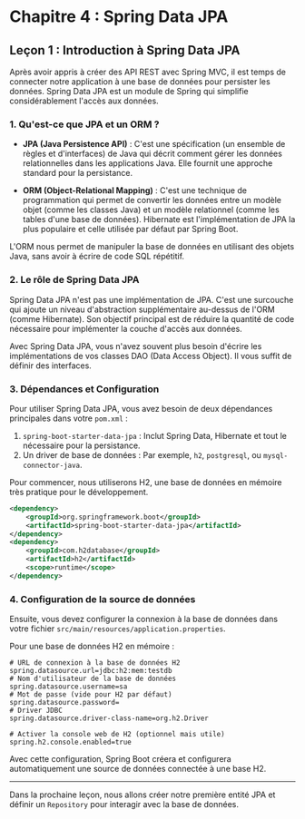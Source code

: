# Chapitre 4 : Spring Data JPA

## Leçon 1 : Introduction à Spring Data JPA

Après avoir appris à créer des API REST avec Spring MVC, il est temps de connecter notre application à une base de données pour persister les données. Spring Data JPA est un module de Spring qui simplifie considérablement l'accès aux données.

### 1. Qu'est-ce que JPA et un ORM ?

- **JPA (Java Persistence API)** : C'est une spécification (un ensemble de règles et d'interfaces) de Java qui décrit comment gérer les données relationnelles dans les applications Java. Elle fournit une approche standard pour la persistance.

- **ORM (Object-Relational Mapping)** : C'est une technique de programmation qui permet de convertir les données entre un modèle objet (comme les classes Java) et un modèle relationnel (comme les tables d'une base de données). Hibernate est l'implémentation de JPA la plus populaire et celle utilisée par défaut par Spring Boot.

L'ORM nous permet de manipuler la base de données en utilisant des objets Java, sans avoir à écrire de code SQL répétitif.

### 2. Le rôle de Spring Data JPA

Spring Data JPA n'est pas une implémentation de JPA. C'est une surcouche qui ajoute un niveau d'abstraction supplémentaire au-dessus de l'ORM (comme Hibernate). Son objectif principal est de réduire la quantité de code nécessaire pour implémenter la couche d'accès aux données.

Avec Spring Data JPA, vous n'avez souvent plus besoin d'écrire les implémentations de vos classes DAO (Data Access Object). Il vous suffit de définir des interfaces.

### 3. Dépendances et Configuration

Pour utiliser Spring Data JPA, vous avez besoin de deux dépendances principales dans votre `pom.xml` :

1.  `spring-boot-starter-data-jpa` : Inclut Spring Data, Hibernate et tout le nécessaire pour la persistance.
2.  Un driver de base de données : Par exemple, `h2`, `postgresql`, ou `mysql-connector-java`.

Pour commencer, nous utiliserons H2, une base de données en mémoire très pratique pour le développement.

```xml
<dependency>
    <groupId>org.springframework.boot</groupId>
    <artifactId>spring-boot-starter-data-jpa</artifactId>
</dependency>
<dependency>
    <groupId>com.h2database</groupId>
    <artifactId>h2</artifactId>
    <scope>runtime</scope>
</dependency>
```

### 4. Configuration de la source de données

Ensuite, vous devez configurer la connexion à la base de données dans votre fichier `src/main/resources/application.properties`.

Pour une base de données H2 en mémoire :

```properties
# URL de connexion à la base de données H2
spring.datasource.url=jdbc:h2:mem:testdb
# Nom d'utilisateur de la base de données
spring.datasource.username=sa
# Mot de passe (vide pour H2 par défaut)
spring.datasource.password=
# Driver JDBC
spring.datasource.driver-class-name=org.h2.Driver

# Activer la console web de H2 (optionnel mais utile)
spring.h2.console.enabled=true
```

Avec cette configuration, Spring Boot créera et configurera automatiquement une source de données connectée à une base H2.

---

Dans la prochaine leçon, nous allons créer notre première entité JPA et définir un `Repository` pour interagir avec la base de données.
